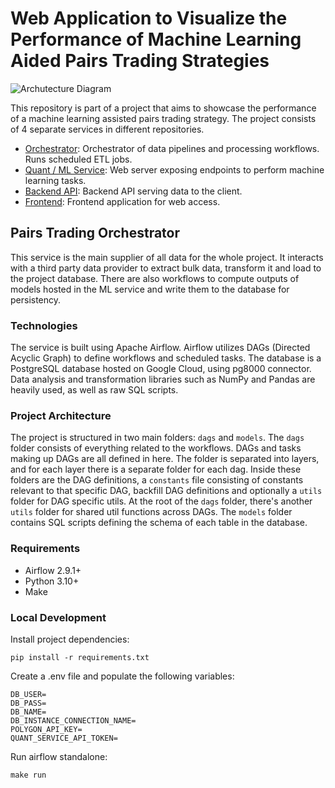 # Web Application to Visualize the Performance of Machine Learning Aided Pairs Trading Strategies

![Archutecture Diagram](https://i.ibb.co/F4GWF1g/Pairs-Trading-Architecture.png)

This repository is part of a project that aims to showcase the performance of a machine learning assisted pairs trading strategy. The project consists of 4 separate services in different repositories.

- [Orchestrator](https://github.com/kerem-kaynak/pairs-trading-orchestrator): Orchestrator of data pipelines and processing workflows. Runs scheduled ETL jobs.
- [Quant / ML Service](https://github.com/kerem-kaynak/pairs-trading-quant-service): Web server exposing endpoints to perform machine learning tasks.
- [Backend API](https://github.com/kerem-kaynak/pairs-trading-backend): Backend API serving data to the client.
- [Frontend](https://github.com/kerem-kaynak/pairs-trading-frontend): Frontend application for web access.

## Pairs Trading Orchestrator

This service is the main supplier of all data for the whole project. It interacts with a third party data provider to extract bulk data, transform it and load to the project database. There are also workflows to compute outputs of models hosted in the ML service and write them to the database for persistency.

### Technologies

The service is built using Apache Airflow. Airflow utilizes DAGs (Directed Acyclic Graph) to define workflows and scheduled tasks. The database is a PostgreSQL database hosted on Google Cloud, using pg8000 connector. Data analysis and transformation libraries such as NumPy and Pandas are heavily used, as well as raw SQL scripts.

### Project Architecture

The project is structured in two main folders: `dags` and `models`. The `dags` folder consists of everything related to the workflows. DAGs and tasks making up DAGs are all defined in here. The folder is separated into layers, and for each layer there is a separate folder for each dag. Inside these folders are the DAG definitions, a `constants` file consisting of constants relevant to that specific DAG, backfill DAG definitions and optionally a `utils` folder for DAG specific utils. At the root of the `dags` folder, there's another `utils` folder for shared util functions across DAGs. The `models` folder contains SQL scripts defining the schema of each table in the database.

### Requirements

- Airflow 2.9.1+
- Python 3.10+
- Make

### Local Development

Install project dependencies:
```
pip install -r requirements.txt
```

Create a .env file and populate the following variables:
```
DB_USER=
DB_PASS=
DB_NAME=
DB_INSTANCE_CONNECTION_NAME=
POLYGON_API_KEY=
QUANT_SERVICE_API_TOKEN=
```

Run airflow standalone:
```
make run
```
